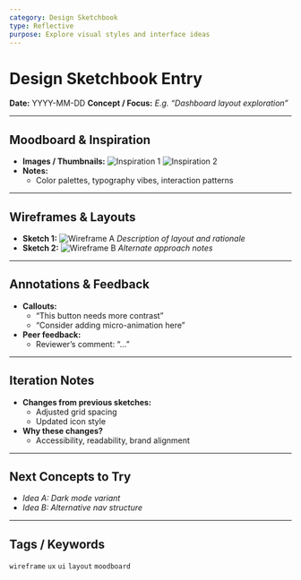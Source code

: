 ```yaml
---
category: Design Sketchbook
type: Reflective
purpose: Explore visual styles and interface ideas
---
```


# Design Sketchbook Entry

**Date:** YYYY-MM-DD
**Concept / Focus:** _E.g. “Dashboard layout exploration”_

---

## Moodboard & Inspiration
- **Images / Thumbnails:**
  ![Inspiration 1](path/to/image1.png)
  ![Inspiration 2](path/to/image2.png)
- **Notes:**
  - Color palettes, typography vibes, interaction patterns

---

## Wireframes & Layouts
- **Sketch 1:**
  ![Wireframe A](path/to/wireframeA.png)
  _Description of layout and rationale_
- **Sketch 2:**
  ![Wireframe B](path/to/wireframeB.png)
  _Alternate approach notes_

---

## Annotations & Feedback
- **Callouts:**
  - “This button needs more contrast”
  - “Consider adding micro-animation here”
- **Peer feedback:**
  - Reviewer’s comment: “…”

---

## Iteration Notes
- **Changes from previous sketches:**
  - Adjusted grid spacing
  - Updated icon style
- **Why these changes?**
  - Accessibility, readability, brand alignment

---

## Next Concepts to Try
- _Idea A: Dark mode variant_
- _Idea B: Alternative nav structure_

---

## Tags / Keywords
`wireframe` `ux` `ui` `layout` `moodboard`
